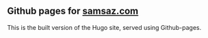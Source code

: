 ## Github pages for [samsaz.com](https://samsaz.com)

This is the built version of the Hugo site, served using Github-pages.
